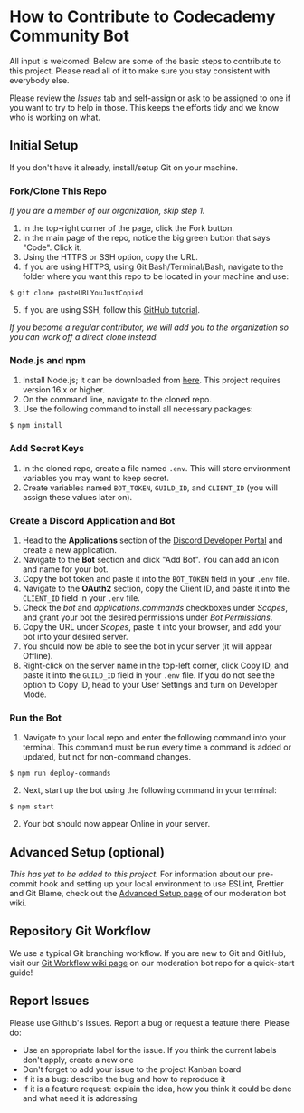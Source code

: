 # How to Contribute to Codecademy Community Bot

All input is welcomed! Below are some of the basic steps to contribute to this project. Please read all of it to make sure you stay consistent with everybody else.

Please review the _Issues_ tab and self-assign or ask to be assigned to one if you want to try to help in those. This keeps the efforts tidy and we know who is working on what.

## Initial Setup

If you don't have it already, install/setup Git on your machine.

### Fork/Clone This Repo

_If you are a member of our organization, skip step 1._

1. In the top-right corner of the page, click the Fork button.
2. In the main page of the repo, notice the big green button that says "Code". Click it.
3. Using the HTTPS or SSH option, copy the URL.
4. If you are using HTTPS, using Git Bash/Terminal/Bash, navigate to the folder where you want this repo to be located in your machine and use:

```
$ git clone pasteURLYouJustCopied
```

5. If you are using SSH, follow this [GitHub tutorial](https://docs.github.com/en/github/authenticating-to-github/connecting-to-github-with-ssh).

_If you become a regular contributor, we will add you to the organization so you can work off a direct clone instead._

### Node.js and npm

1. Install Node.js; it can be downloaded from [here](https://nodejs.org/en/). This project requires version 16.x or higher.
2. On the command line, navigate to the cloned repo.
3. Use the following command to install all necessary packages:

```
$ npm install
```

### Add Secret Keys

1. In the cloned repo, create a file named `.env`. This will store environment variables you may want to keep secret.
2. Create variables named `BOT_TOKEN`, `GUILD_ID`, and `CLIENT_ID` (you will assign these values later on).

### Create a Discord Application and Bot

1. Head to the **Applications** section of the [Discord Developer Portal](https://discord.com/developers/applications) and create a new application.
2. Navigate to the **Bot** section and click "Add Bot". You can add an icon and name for your bot.
3. Copy the bot token and paste it into the `BOT_TOKEN` field in your `.env` file.
4. Navigate to the **OAuth2** section, copy the Client ID, and paste it into the `CLIENT_ID` field in your `.env` file.
5. Check the _bot_ and _applications.commands_ checkboxes under _Scopes_, and grant your bot the desired permissions under _Bot Permissions_.
6. Copy the URL under _Scopes_, paste it into your browser, and add your bot into your desired server.
7. You should now be able to see the bot in your server (it will appear Offline).
8. Right-click on the server name in the top-left corner, click Copy ID, and paste it into the `GUILD_ID` field in your `.env` file. If you do not see the option to Copy ID, head to your User Settings and turn on Developer Mode.

### Run the Bot

1. Navigate to your local repo and enter the following command into your terminal. This command must be run every time a command is added or updated, but not for non-command changes.

```
$ npm run deploy-commands
```

2. Next, start up the bot using the following command in your terminal:

```
$ npm start
```

2. Your bot should now appear Online in your server.

## Advanced Setup (optional)

_This has yet to be added to this project._ For information about our pre-commit hook and setting up your local environment to use ESLint, Prettier and Git Blame, check out the [Advanced Setup page](https://github.com/CodecademyCommunity/codecademy-discord-bot/wiki/Advanced-Setup) of our moderation bot wiki.

## Repository Git Workflow

We use a typical Git branching workflow. If you are new to Git and GitHub, visit our [Git Workflow wiki page](https://github.com/CodecademyCommunity/codecademy-discord-bot/wiki/Git-Workflow) on our moderation bot repo for a quick-start guide!

## Report Issues

Please use Github's Issues. Report a bug or request a feature there. Please do:

- Use an appropriate label for the issue. If you think the current labels don't apply, create a new one
- Don't forget to add your issue to the project Kanban board
- If it is a bug: describe the bug and how to reproduce it
- If it is a feature request: explain the idea, how you think it could be done and what need it is addressing
